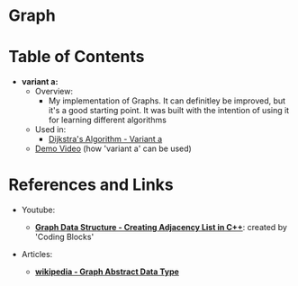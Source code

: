 
Graph
=====

# Table of Contents
-   **variant a:**   
    -   Overview: 
        -   My implementation of Graphs. It can definitley be improved, but it's a good
            starting point. It was built with the intention of using it for learning 
            different algorithms
    -   Used in: 
        -   [Dijkstra's Algorithm - Variant a](C++/knowledgeLibrary/algorithms/dijkstra/variant%20a)
    -   [Demo Video](https://youtu.be/_co39xOhJGk) (how 'variant a' can be used)

# References and Links
- Youtube:
    - [**Graph Data Structure - Creating Adjacency List in C++**](https://www.youtube.com/watch?v=dhgKr8942rs): created by 'Coding Blocks'

- Articles: 
    - [**wikipedia - Graph Abstract Data Type**](https://en.wikipedia.org/wiki/Graph_(abstract_data_type))



